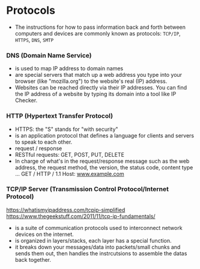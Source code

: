 # Protocols

- The instructions for how to pass information back and forth between computers and devices are
  commonly known as protocols:
  `TCP/IP`,
  `HTTPS`,
  `DNS`,
  `SMTP`

### DNS (Domain Name Service)

- is used to map IP address to domain names
- are special servers that match up a web address you type into your browser (like "mozilla.org") to the website's real (IP) address.
- Websites can be reached directly via their IP addresses. You can find the IP address of a website by typing its domain into a tool like IP Checker.

### HTTP (Hypertext Transfer Protocol)

- HTTPS: the "S" stands for "with security"
- is an application protocol that defines a language for clients and servers to speak to each other.
- request / response
- RESTful requests: GET, POST, PUT, DELETE
- In charge of what's in the request/response message such as the web address, the request method, the version, the status code, content type ...
  GET / HTTP / 1.1
  Host: www.example.com

### TCP/IP Server (Transmission Control Protocol/Internet Protocol)

https://whatismyipaddress.com/tcpip-simplified
https://www.thegeekstuff.com/2011/11/tcp-ip-fundamentals/

- is a suite of communication protocols used to interconnect network devices on the internet.
- is organized in layers/stacks, each layer has a special function.
- it breaks down your messages/data into packets/small chunks and sends them out, then handles the instrcutsions to assemble the datas back together.
